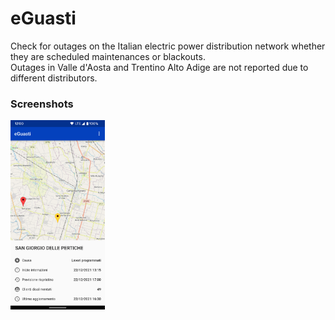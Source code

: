 # eGuasti

Check for outages on the Italian electric power distribution network whether they are scheduled maintenances or blackouts.\
Outages in Valle d'Aosta and Trentino Alto Adige are not reported due to different distributors.

### Screenshots

<img src="art/app.png" width="30%">
